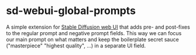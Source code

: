 # sd-webui-global-prompts

A simple extension for [Stable Diffusion web UI](https://github.com/AUTOMATIC1111/stable-diffusion-webui) that adds pre- and post-fixes to the regular prompt and negative prompt fields. This way we can focus our main prompt on what matters and keep the boilerplate secret sauce ("masterpiece" "highest quality", ...) in a separate UI field.
